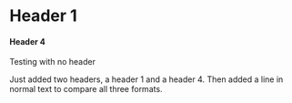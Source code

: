 # Header 1
#### Header 4
Testing with no header


Just added two headers, a header 1 and a header 4. Then added a line in normal text to compare all three formats.
